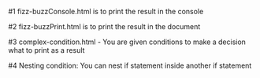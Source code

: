 
#1 fizz-buzzConsole.html is to print the result in the console

#2 fizz-buzzPrint.html is to print the result in the document

#3 complex-condition.html - You are given conditions to make a decision what to print as a result

#4 Nesting condition: You can nest if statement inside another if statement